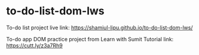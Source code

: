 # to-do-list-dom-lws
To-do list project live link: https://shamiul-lipu.github.io/to-do-list-dom-lws/ 

To-do app DOM practice project from Learn with Sumit
Tutorial link: https://cutt.ly/z3a7Rh9 
